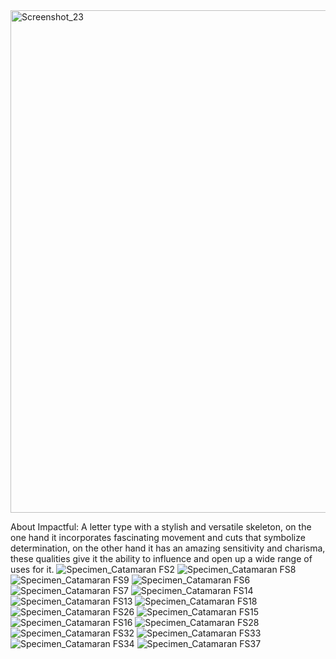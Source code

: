 <img width="804" alt="Screenshot_23" src="https://github.com/6775060/Catamaran-Tamil/assets/41392424/f5161edf-326e-42a0-af0f-12cce24ebaac">

About Impactful:
A letter type with a stylish and versatile skeleton, on the one hand it incorporates fascinating movement and cuts that symbolize determination, on the other hand it has an amazing sensitivity and charisma, these qualities give it the ability 
to influence and open up a wide range of uses for it.
![Specimen_Catamaran FS2](https://github.com/6775060/Catamaran-Tamil/assets/41392424/d2327d88-bebf-450a-ad5a-cf44ead46b1a)
![Specimen_Catamaran FS8](https://github.com/6775060/Catamaran-Tamil/assets/41392424/357fee4a-bbd4-4854-86b1-687b3a913316)
![Specimen_Catamaran FS9](https://github.com/6775060/Catamaran-Tamil/assets/41392424/ad32d11f-eb55-4e4d-b8ba-2f67b5bfc3ca)
![Specimen_Catamaran FS6](https://github.com/6775060/Catamaran-Tamil/assets/41392424/556f472f-4cfe-4e1b-b51f-3866a9359bb9)
![Specimen_Catamaran FS7](https://github.com/6775060/Catamaran-Tamil/assets/41392424/1202baff-a05e-4609-bca4-82906a3d4e20)
![Specimen_Catamaran FS14](https://github.com/6775060/Catamaran-Tamil/assets/41392424/0aae91b3-03aa-44ba-8cb2-16ceb55ef4db)
![Specimen_Catamaran FS13](https://github.com/6775060/Catamaran-Tamil/assets/41392424/2d4c52d2-ff25-4e01-b342-383a543f0333)
![Specimen_Catamaran FS18](https://github.com/6775060/Catamaran-Tamil/assets/41392424/5273fdc4-d886-4608-bd7a-188cfe39c3a4)
![Specimen_Catamaran FS26](https://github.com/6775060/Catamaran-Tamil/assets/41392424/2eed4416-3020-4b8f-8032-0461e8c0667f)
![Specimen_Catamaran FS15](https://github.com/6775060/Catamaran-Tamil/assets/41392424/33634093-f889-419b-ace9-da98467f32c2)
![Specimen_Catamaran FS16](https://github.com/6775060/Catamaran-Tamil/assets/41392424/0b27ff5b-4bc8-4e28-a1aa-878ea2ab06af)
![Specimen_Catamaran FS28](https://github.com/6775060/Catamaran-Tamil/assets/41392424/14fa7e33-8adb-4f3a-ae62-fa79a770c811)
![Specimen_Catamaran FS32](https://github.com/6775060/Catamaran-Tamil/assets/41392424/c32d916b-e4ed-4458-9eb8-b51472d57903)
![Specimen_Catamaran FS33](https://github.com/6775060/Catamaran-Tamil/assets/41392424/ff4284d9-3ec3-4b96-982f-053972be7440)
![Specimen_Catamaran FS34](https://github.com/6775060/Catamaran-Tamil/assets/41392424/b2839ce4-d728-4d06-ae41-54a2f924042c)
![Specimen_Catamaran FS37](https://github.com/6775060/Catamaran-Tamil/assets/41392424/3923f89d-b97f-4bf5-80bc-4fa137cac122)
